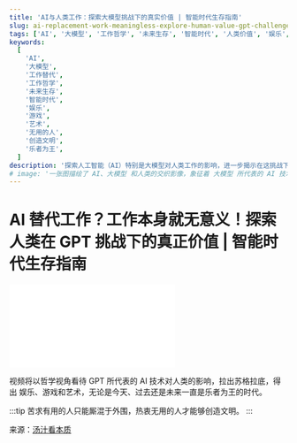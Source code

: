 ```yaml
---
title: 'AI与人类工作：探索大模型挑战下的真实价值 | 智能时代生存指南'
slug: ai-replacement-work-meaningless-explore-human-value-gpt-challenge-intelligent-era-survival-guide
tags: ['AI', '大模型', '工作哲学', '未来生存', '智能时代', '人类价值', '娱乐', '游戏', '艺术']
keywords:
  [
    'AI',
    '大模型',
    '工作替代',
    '工作哲学',
    '未来生存',
    '智能时代',
    '娱乐',
    '游戏',
    '艺术',
    '无用的人',
    '创造文明',
    '乐者为王',
  ]
description: '探索人工智能（AI）特别是大模型对人类工作的影响，进一步揭示在这挑战下，娱乐、游戏和艺术的真正价值，以及人类在未来智能时代如何适应这种变化，找到自己的生存之道。'
# image: '一张图描绘了 AI、大模型 和人类的交织影像，象征着 大模型 所代表的 AI 技术对人类生活、工作的挑战，以及人类在此背景下的克服和适应。'
---
```


# AI 替代工作？工作本身就无意义！探索人类在 GPT 挑战下的真正价值 | 智能时代生存指南

<iframe src="//player.bilibili.com/player.html?aid=527711775&bvid=BV1sM411V7MG&cid=1104749694&page=1" scrolling="no" border="0" frameBorder="no" framespacing="0" allowFullScreen> </iframe>

视频将以哲学视角看待 GPT 所代表的 AI 技术对人类的影响，拉出苏格拉底，得出 娱乐、游戏和艺术，无论是今天、过去还是未来一直是乐者为王的时代。

<!--truncate-->

:::tip
苦求有用的人只能厮混于外围，热衷无用的人才能够创造文明。
:::

来源：[汤汁看本质](https://space.bilibili.com/362588980)

